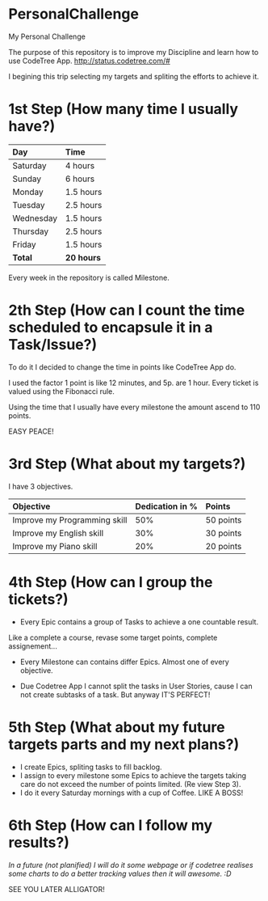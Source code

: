 # PersonalChallenge
My Personal Challenge

The purpose of this repository is to improve my Discipline and learn how to use CodeTree App.
http://status.codetree.com/#

I begining this trip selecting my targets and spliting the efforts to achieve it.

# 1st Step (How many time I usually have?)
| Day | Time     |
| :------------- | :------------- |
| Saturday  | 4 hours |
| Sunday    | 6 hours |
| Monday    | 1.5 hours |
| Tuesday   | 2.5 hours |
| Wednesday | 1.5 hours |
| Thursday  | 2.5 hours |
| Friday    | 1.5 hours |
| **Total** | **20 hours** |

Every week in the repository is called Milestone.

# 2th Step (How can I count the time scheduled to encapsule it in a Task/Issue?)

To do it I decided to change the time in points like CodeTree App do.

I used the factor 1 point is like 12 minutes, and 5p. are 1 hour.
Every ticket is valued using the Fibonacci rule.

Using the time that I usually have every milestone the amount ascend to 110 points.

EASY PEACE!

# 3rd Step (What about my targets?)

I have 3 objectives.

| Objective    | Dedication in %     | Points     |
| :------------- | :------------- | :------------- |
| Improve my Programming skill | 50% | 50 points |
| Improve my English skill     | 30% | 30 points |
| Improve my Piano skill      | 20% | 20 points |

# 4th Step (How can I group the tickets?)

- Every Epic contains a group of Tasks to achieve a one countable result.

Like a complete a course, revase some target points, complete assignement...

- Every Milestone can contains differ Epics. Almost one of every objective.

- Due Codetree App I cannot split the tasks in User Stories, cause I can not create subtasks of a task. But anyway IT'S PERFECT!

# 5th Step (What about my future targets parts and my next plans?)

- I create Epics, spliting tasks to fill backlog.
- I assign to every milestone some Epics to achieve the targets taking care do not exceed the number of points limited.
(Re view Step 3).
- I do it every Saturday mornings with a cup of Coffee.
LIKE A BOSS!

# 6th Step (How can I follow my results?)

_In a future (not planified) I will do it some webpage or if codetree realises some charts to do a better tracking values then it will awesome. :D_

SEE YOU LATER ALLIGATOR!
